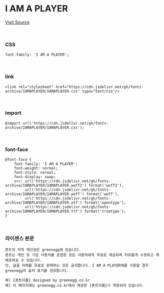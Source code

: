 # I AM A PLAYER

[Visit Source](https://greenegg.co.kr/?portfolio=i-am-a-player-font)

&nbsp;

### CSS

```
font-family: 'I AM A PLAYER';
```

&nbsp;

### link

```
<link rel="stylesheet" href="https://cdn.jsdelivr.net/gh/fonts-archive/IAMAPLAYER/IAMAPLAYER.css" type="text/css"/>
```

&nbsp;

### import

```
@import url('https://cdn.jsdelivr.net/gh/fonts-archive/IAMAPLAYER/IAMAPLAYER.css');
```

&nbsp;

### font-face

```
@font-face {
    font-family: 'I AM A PLAYER';
    font-weight: normal;
    font-style: normal;
    font-display: swap;
    src: url('https://cdn.jsdelivr.net/gh/fonts-archive/IAMAPLAYER/IAMAPLAYER.woff2') format('woff2'),
         url('https://cdn.jsdelivr.net/gh/fonts-archive/IAMAPLAYER/IAMAPLAYER.woff') format('woff'),
         url('https://cdn.jsdelivr.net/gh/fonts-archive/IAMAPLAYER/IAMAPLAYER.otf') format('opentype'),
         url('https://cdn.jsdelivr.net/gh/fonts-archive/IAMAPLAYER/IAMAPLAYER.ttf') format('truetype');
}
```

&nbsp;

### 라이센스 본문

```
폰트의 지적 재산권은 greenegg에 있습니다. 
폰트는 개인 및 기업 사용자를 포함한 모든 사용자에게 무료로 제공되며 자유롭게 수정하고 재배포하실 수 있습니다. 
단, 글꼴 자체를 유료로 판매하는 것은 금지합니다. I AM A PLAYER체를 사용할 경우 greenegg의 출처 표기를 권장합니다. 
 
예) {폰트이름} designed by greenegg.co.kr 
예) 이 페이지에는 greenegg.co.kr에서 제공한 {폰트이름}가 적용되어 있습니다.
```
